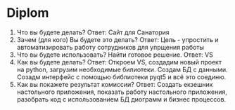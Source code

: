 # Diplom
1) Что вы будете делать? Ответ: Сайт для Санатория
2) Зачем (для кого) Вы будете это делать? Ответ: Цель - упростить и автоматизировать работу сотрудников для упрщения работы
3) Что вы будете использовать? Найти готовое решение. Ответ: VS 
4) Как вы будете делать? Ответ: Откроем VS, создадим новый проект на python, загрузим необходимые билиотеки. Создам БД с данными. Созадм интерфейс с помощью библиотеки pyqt5 и всё это соединю.
5) Как вы покажете результат комиссии? Ответ: Создать екзешник настольного приложения, показать работу настольного приложения, разобрать код с использованием БД диограмм и бизнес процессов.
